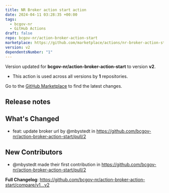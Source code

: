 ```yaml
---
title: NR Broker action start action
date: 2024-04-11 03:28:35 +00:00
tags:
  - bcgov-nr
  - GitHub Actions
draft: false
repo: bcgov-nr/action-broker-action-start
marketplace: https://github.com/marketplace/actions/nr-broker-action-start-action
version: v2
dependentsNumber: "1"
---
```



Version updated for **bcgov-nr/action-broker-action-start** to version **v2**.
- This action is used across all versions by **1** repositories.

Go to the [GitHub Marketplace](https://github.com/marketplace/actions/nr-broker-action-start-action) to find the latest changes.

## Release notes

## What's Changed
* feat: update broker url by @mbystedt in https://github.com/bcgov-nr/action-broker-action-start/pull/2

## New Contributors
* @mbystedt made their first contribution in https://github.com/bcgov-nr/action-broker-action-start/pull/2

**Full Changelog**: https://github.com/bcgov-nr/action-broker-action-start/compare/v1...v2
